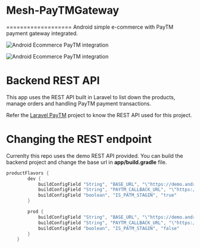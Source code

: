 # Mesh-PayTMGateway
===================
Android simple e-commerce with PayTM payment gateway integrated.

![Android Ecommerce PayTM integration](https://www.androidhive.info/wp-content/uploads/2019/02/android-e-commerce-app-paytm-integration.png)

![Android Ecommerce PayTM integration](https://www.androidhive.info/wp-content/uploads/2019/02/android-e-commerce-app-paytm-demo.png)

Backend REST API
===================
This app uses the REST API built in Laravel to list down the products, manage orders and handling PayTM payment transactions.

Refer the [Laravel PayTM](https://github.com/ravi8x/Laravel-PayTM-Server) project to know the REST API used for this project.

Changing the REST endpoint
===================
Currenlty this repo uses the demo REST API provided. You can build the backend project and change the base url in **app/build.gradle** file.
```gradle
productFlavors {
        dev {
            buildConfigField "String", "BASE_URL", "\"https://demo.androidhive.info/paytm/public/api/\""
            buildConfigField "String", "PAYTM_CALLBACK_URL", "\"https://securegw-stage.paytm.in/theia/paytmCallback?ORDER_ID=%s\""
            buildConfigField "boolean", "IS_PATM_STAGIN", "true"
        }

        prod {
            buildConfigField "String", "BASE_URL", "\"https://demo.androidhive.info/paytm/public/api/\""
            buildConfigField "String", "PAYTM_CALLBACK_URL", "\"https://securegw.paytm.in/theia/paytmCallback?ORDER_ID=%s\""
            buildConfigField "boolean", "IS_PATM_STAGIN", "false"
        }
    }
```

